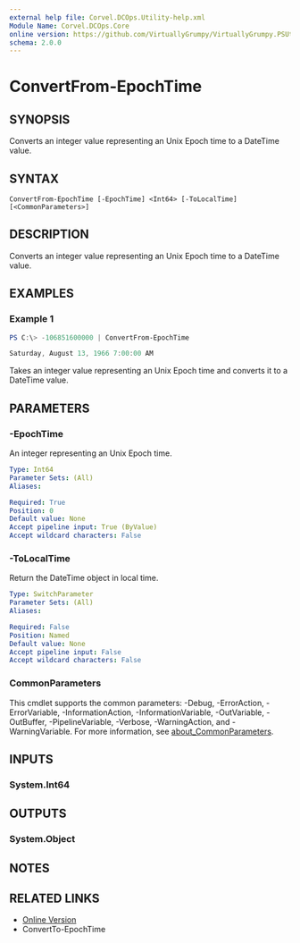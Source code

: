 ```yaml
---
external help file: Corvel.DCOps.Utility-help.xml
Module Name: Corvel.DCOps.Core
online version: https://github.com/VirtuallyGrumpy/VirtuallyGrumpy.PSUtility/blob/main/Source/docs/ConvertFrom-EpochTime.md
schema: 2.0.0
---
```


# ConvertFrom-EpochTime

## SYNOPSIS
Converts an integer value representing an Unix Epoch time to a DateTime value.

## SYNTAX

```
ConvertFrom-EpochTime [-EpochTime] <Int64> [-ToLocalTime] [<CommonParameters>]
```

## DESCRIPTION
Converts an integer value representing an Unix Epoch time to a DateTime value.

## EXAMPLES

### Example 1
```powershell
PS C:\> -106851600000 | ConvertFrom-EpochTime

Saturday, August 13, 1966 7:00:00 AM
```

Takes an integer value representing an Unix Epoch time and converts it to a DateTime value.

## PARAMETERS

### -EpochTime
An integer representing an Unix Epoch time.

```yaml
Type: Int64
Parameter Sets: (All)
Aliases:

Required: True
Position: 0
Default value: None
Accept pipeline input: True (ByValue)
Accept wildcard characters: False
```

### -ToLocalTime
Return the DateTime object in local time.

```yaml
Type: SwitchParameter
Parameter Sets: (All)
Aliases:

Required: False
Position: Named
Default value: None
Accept pipeline input: False
Accept wildcard characters: False
```

### CommonParameters
This cmdlet supports the common parameters: -Debug, -ErrorAction, -ErrorVariable, -InformationAction, -InformationVariable, -OutVariable, -OutBuffer, -PipelineVariable, -Verbose, -WarningAction, and -WarningVariable. For more information, see [about_CommonParameters](http://go.microsoft.com/fwlink/?LinkID=113216).

## INPUTS

### System.Int64

## OUTPUTS

### System.Object
## NOTES

## RELATED LINKS

- [Online Version](https://github.com/VirtuallyGrumpy/VirtuallyGrumpy.PSUtility/blob/main/Source/docs/ConvertFrom-EpochTime.md)
- ConvertTo-EpochTime
